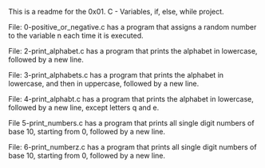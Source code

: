 This is a readme for the 0x01. C - Variables, if, else, while project.

File: 0-positive_or_negative.c has a program that assigns a random number to the variable n each time it is executed.

File: 2-print_alphabet.c has a program that prints the alphabet in lowercase, followed by a new line.

File: 3-print_alphabets.c has a program that prints the alphabet in lowercase, and then in uppercase, followed by a new line.

File: 4-print_alphabt.c has a program that prints the alphabet in lowercase, followed by a new line, except letters q and e.

File 5-print_numbers.c has a program that prints all single digit numbers of base 10, starting from 0, followed by a new line.

File: 6-print_numberz.c has a program that prints all single digit numbers of base 10, starting from 0, followed by a new line.



